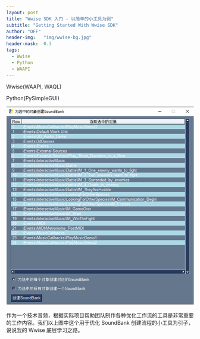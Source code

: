 ```yaml
---
layout: post
title: "Wwise SDK 入门 - 以简单的小工具为例"
subtitle: "Getting Started With Wwise SDK"
author: "OFF"
header-img:   "img/wwise-bg.jpg"
header-mask:  0.3
tags:
  - Wwise
  - Python
  - WAAPI
---
```


Wwise(WAAPI, WAQL)

Python(PySimpleGUI)

![](/img/Wwise-tool-create-soundbank.png)

作为一个技术音频，根据实际项目帮助团队制作各种优化工作流的工具是非常重要的工作内容。我们以上图中这个用于优化 SoundBank 创建流程的小工具为引子，说说我的 Wwise 底层学习之路。
